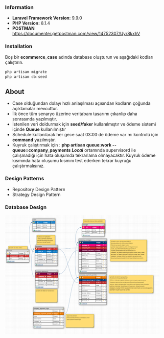 ### Information
- **Laravel Framework Version:** 9.9.0
- **PHP Version:** 8.1.4
- **POSTMAN** https://documenter.getpostman.com/view/14752307/Uyr8kxhV
### Installation

Boş bir **ecommerce_case** adında database oluşturun ve aşağıdaki kodları çalıştırın.
```
php artisan migrate
php artisan db:seed
```

## About

- Case olduğundan dolayı hızlı anlaşılması açısından kodların çoğunda açıklamalar mevcuttur.
- İlk önce tüm senaryo üzerine veritabanı tasarımı çıkarılıp daha sonrasında yazılmıştır.
- İstenilen veri doldurmak için **seed/faker** kullanılmıştır ve ödeme sistemi içinde **Queue** kullanılmıştır
- Schedule kullanılarak her gece saat 03:00 de ödeme var mı kontrolü için **command** yazılmıştır.
- Kuyruk çalıştırmak için : **php artisan queue:work --queue=company_payments** **<em>Local</em>** ortamında supervisord ile çalışmadığı için hata oluşumda tekrarlama olmayacaktır. Kuyruk ödeme kısmında hata oluşumu kısmını test ederken tekrar kuyruğu çalıştırmalısınız. 

### Design Patterns
- Repository Design Pattern
- Strategy Design Pattern

### Database Design
![ecommerce db design!](public/images/db-design.png "ecommerce db design")
